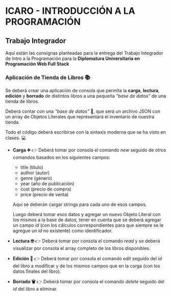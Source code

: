 # ICARO - INTRODUCCIÓN A LA PROGRAMACIÓN

## Trabajo Integrador

Aquí están las consignas planteadas para la entrega del Trabajo Integrador de Intro a la Programación para la **Diplomatura Universitaria en Programación Web Full Stack**

### Aplicación de Tienda de Libros 📚

Se deberá crear una aplicación de consola que permita la **carga**, **lectura**, **edición** y **borrado** de distintos libros a una pequeña _"base de datos"_ de una tienda de libros.

Deberá contar con una _"base de datos"_ 📜, que será un archivo JSON con un array de Objetos Literales que representará el inventario de nuestra tienda.

Todo el código deberá escribirse con la sintaxis moderna que se ha visto en clases. 💻

- **Carga ➕** 👉 Deberá tomar por consola el comando _new_ seguido de otros comandos basados en los siguientes campos:

  - title (título)
  - author (autor)
  - genre (género)
  - year (año de publicación)
  - cost (precio de compra)
  - price (precio de venta)

  Aquí se deberán cargar strings para cada uno de esos campos.

  Luego deberá tomar esos datos y agregar un nuevo Objeto Literal con los mismos a la base de datos, tener en cuenta que se deberá agregar un campo _id_ (con los cálculos correspondientes para que siempre se le agregue un _id_ no existente) como identificador.

- **Lectura 🤓** 👉 Deberá tomar por consola el comando _read_ y se deberá visualizar por consola el array completo de los libros disponibles.
- **Edición 📝** 👉 Deberá tomar por consola el comando _edit_ seguido del _id_ del libro a modificar y de los mismos campos que en la carga (con los datos finales del libro).
- **Borrado 🗑** 👉 Deberá tomar por consola el comando _delete_ seguido del _id_ del libro a eliminar.
